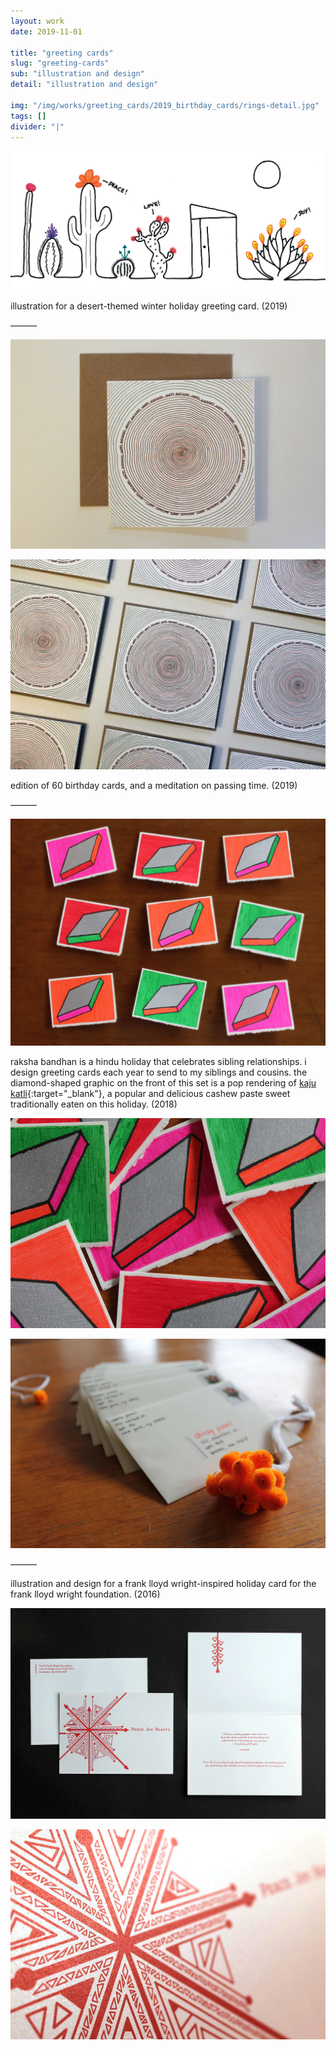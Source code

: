 ```yaml
---
layout: work
date: 2019-11-01

title: "greeting cards"
slug: "greeting-cards"
sub: "illustration and design"
detail: "illustration and design"

img: "/img/works/greeting_cards/2019_birthday_cards/rings-detail.jpg"
tags: []
divider: "|"
---
```


![desert-themed holiday card](/img/works/greeting_cards/goodman_holiday_card/goodman-card-front.png)

illustration for a desert-themed winter holiday greeting card. (2019)

———

![birthday cards](/img/works/greeting_cards/2019_birthday_cards/single-card.jpg)

![birthday cards](/img/works/greeting_cards/2019_birthday_cards/card-grid.jpg)

edition of 60 birthday cards, and a meditation on passing time. (2019)

———

![raksha bandhan cards](/img/works/greeting_cards/raksha_bandhan/raksha-bandhan-grid.jpg)

raksha bandhan is a hindu holiday that celebrates sibling relationships. i design greeting cards each year to send to my siblings and cousins. the diamond-shaped graphic on the front of this set is a pop rendering of [kaju katli](https://www.google.com/search?hl=en&tbm=isch&source=hp&biw=1658&bih=913&ei=Mza-XePGG4Sb5gKFiLDICg&q=kaju+katli&oq=kaju+katli&gs_l=img.3..0l10.93.1483..1670...1.0..1.412.1832.6j0j1j2j1......0....1..gws-wiz-img.....0..0i131.tMuGog0pQCE&ved=0ahUKEwijrKq0-szlAhWEjVkKHQUEDKkQ4dUDCAY&uact=5){:target="_blank"}, a popular and delicious cashew paste sweet traditionally eaten on this holiday. (2018)

![raksha bandhan cards](/img/works/greeting_cards/raksha_bandhan/raksha-bandhan-pile.jpg)

![raksha bandhan cards](/img/works/greeting_cards/raksha_bandhan/raksha-bandhan-rakhis.jpg)

———

illustration and design for a frank lloyd wright-inspired holiday card for the frank lloyd wright foundation. (2016)

![holiday card](/img/works/greeting_cards/flwf_holiday_card/flwf_holiday_card_full.png)

![holiday card](/img/works/greeting_cards/flwf_holiday_card/flwf_holiday_card_detail.jpg)
